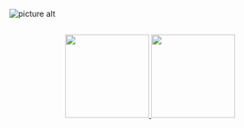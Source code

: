 ![picture alt](https://media.discordapp.net/attachments/826923765954510858/898775570840702996/unknown.png?width=957&height=239 "Title is optional")
##
<div align="center">
  <a href="https://github.com/mirandamoraes">
  <img height="150em" src="https://github-readme-stats.vercel.app/api?username=mirandamoraes&show_icons=true&theme=nord&include_all_commits=true&count_private=true"/>
  <img height="150em" src="https://github-readme-stats.vercel.app/api/top-langs/?username=mirandamoraes&langs_count=7&theme=nord"/>
</div>


